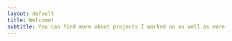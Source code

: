 ```yaml
---
layout: default
title: Welcome!
subtitle: You can find more about projects I worked on as well as more info about me here!
---
```

